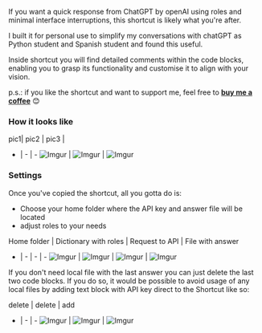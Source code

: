 If you want a quick response from ChatGPT by openAI using roles and minimal interface interruptions, this shortcut is likely what you're after.  

I built it for personal use to simplify my conversations with chatGPT as Python student and Spanish student and found this useful.

Inside shortcut you will find detailed comments within the code blocks, enabling you to grasp its functionality and customise it to align with your vision. 


p.s.: if you like the shortcut and want to support me, feel free to **<a href="https://www.buymeacoffee.com/usern34582">buy me a coffee</a>** 😊


### How it looks like
pic1| pic2 | pic3 |
- | - | - 
![Imgur](https://i.imgur.com/uAvLJWR.png) | ![Imgur](https://i.imgur.com/rOsRtXL.png) | ![Imgur](https://i.imgur.com/PimR0wf.png)

### Settings
Once you've copied the shortcut, all you gotta do is:
- Choose your home folder where the API key and answer file will be located  
- adjust roles to your needs

Home folder | Dictionary with roles | Request to API | File with answer
- | - | - | - 
![Imgur](https://i.imgur.com/t2yngqN.png) | ![Imgur](https://i.imgur.com/nTUSZCZ.png) | ![Imgur](https://i.imgur.com/BH4llYE.png) | ![Imgur](https://i.imgur.com/HEruHQi.png)


If you don't need local file with the last answer you can just delete the last two code blocks.
If you do so, it would be possible to avoid usage of any local files by adding text block with API key direct to the Shortcut like so:  

delete | delete | add
- | - | -
![Imgur](https://i.imgur.com/7xgGj6y.png) | ![Imgur](https://i.imgur.com/QPxs6wP.png) | ![Imgur](https://i.imgur.com/1WaYuc8.jpg)
